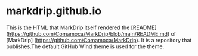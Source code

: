 # markdrip.github.io

This is the HTML that MarkDrip itself rendered the [README] (https://github.com/Comamoca/MarkDrip/blob/main/README.md) of [MarkDrip] (https://github.com/Comamoca/MarkDrip). 
It is a repository that publishes.The default GitHub Wind theme is used for the theme.
